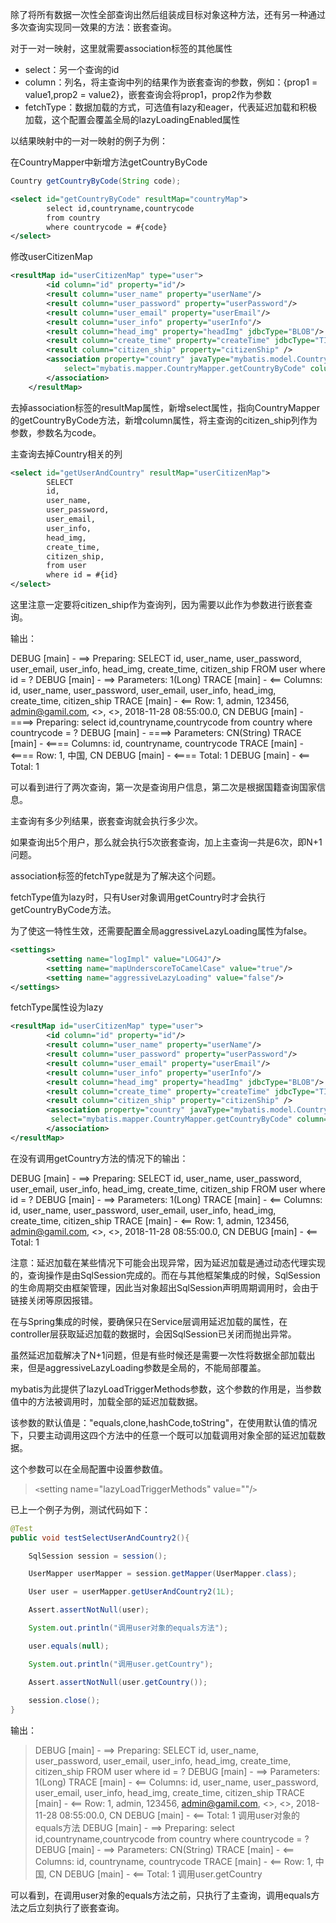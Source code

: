 除了将所有数据一次性全部查询出然后组装成目标对象这种方法，还有另一种通过多次查询实现同一效果的方法：嵌套查询。

对于一对一映射，这里就需要association标签的其他属性

- select：另一个查询的id
- column：列名，将主查询中列的结果作为嵌套查询的参数，例如：{prop1 = value1,prop2 = value2}，嵌套查询会将prop1，prop2作为参数
- fetchType：数据加载的方式，可选值有lazy和eager，代表延迟加载和积极加载，这个配置会覆盖全局的lazyLoadingEnabled属性

以结果映射中的一对一映射的例子为例：

在CountryMapper中新增方法getCountryByCode

```java
Country getCountryByCode(String code);
```

```xml
<select id="getCountryByCode" resultMap="countryMap">
        select id,countryname,countrycode
        from country
        where countrycode = #{code}
</select>
```

修改userCitizenMap

```xml
<resultMap id="userCitizenMap" type="user">
        <id column="id" property="id"/>
        <result column="user_name" property="userName"/>
        <result column="user_password" property="userPassword"/>
        <result column="user_email" property="userEmail"/>
        <result column="user_info" property="userInfo"/>
        <result column="head_img" property="headImg" jdbcType="BLOB"/>
        <result column="create_time" property="createTime" jdbcType="TIMESTAMP"/>
        <result column="citizen_ship" property="citizenShip" />
        <association property="country" javaType="mybatis.model.Country"
            select="mybatis.mapper.CountryMapper.getCountryByCode" column="{code=citizen_ship}">
        </association>
    </resultMap>
```

去掉association标签的resultMap属性，新增select属性，指向CountryMapper的getCountryByCode方法，新增column属性，将主查询的citizen_ship列作为参数，参数名为code。

主查询去掉Country相关的列

```xml
<select id="getUserAndCountry" resultMap="userCitizenMap">
        SELECT
        id,
        user_name,
        user_password,
        user_email,
        user_info,
        head_img,
        create_time,
    	citizen_ship,
        from user
        where id = #{id}
</select>
```

这里注意一定要将citizen_ship作为查询列，因为需要以此作为参数进行嵌套查询。

输出：

DEBUG [main] - ==>  Preparing: SELECT id, user_name, user_password, user_email, user_info, head_img, create_time, citizen_ship FROM user where id = ? 
DEBUG [main] - ==> Parameters: 1(Long)
TRACE [main] - <==    Columns: id, user_name, user_password, user_email, user_info, head_img, create_time, citizen_ship
TRACE [main] - <==        Row: 1, admin, 123456, admin@gamil.com, <<BLOB>>, <<BLOB>>, 2018-11-28 08:55:00.0, CN
DEBUG [main] - ====>  Preparing: select id,countryname,countrycode from country where countrycode = ? 
DEBUG [main] - ====> Parameters: CN(String)
TRACE [main] - <====    Columns: id, countryname, countrycode
TRACE [main] - <====        Row: 1, 中国, CN
DEBUG [main] - <====      Total: 1
DEBUG [main] - <==      Total: 1

可以看到进行了两次查询，第一次是查询用户信息，第二次是根据国籍查询国家信息。

主查询有多少列结果，嵌套查询就会执行多少次。

如果查询出5个用户，那么就会执行5次嵌套查询，加上主查询一共是6次，即N+1问题。

association标签的fetchType就是为了解决这个问题。

fetchType值为lazy时，只有User对象调用getCountry时才会执行getCountryByCode方法。

为了使这一特性生效，还需要配置全局aggressiveLazyLoading属性为false。

```xml
<settings>
        <setting name="logImpl" value="LOG4J"/>
        <setting name="mapUnderscoreToCamelCase" value="true"/>
        <setting name="aggressiveLazyLoading" value="false"/>
</settings>
```

fetchType属性设为lazy

```xml
<resultMap id="userCitizenMap" type="user">
        <id column="id" property="id"/>
        <result column="user_name" property="userName"/>
        <result column="user_password" property="userPassword"/>
        <result column="user_email" property="userEmail"/>
        <result column="user_info" property="userInfo"/>
        <result column="head_img" property="headImg" jdbcType="BLOB"/>
        <result column="create_time" property="createTime" jdbcType="TIMESTAMP"/>
        <result column="citizen_ship" property="citizenShip" />
        <association property="country" javaType="mybatis.model.Country" fetchType="lazy"
         select="mybatis.mapper.CountryMapper.getCountryByCode" column="{code=citizen_ship}">
        </association>
</resultMap>
```



在没有调用getCountry方法的情况下的输出：

DEBUG [main] - ==>  Preparing: SELECT id, user_name, user_password, user_email, user_info, head_img, create_time, citizen_ship FROM user where id = ? 
DEBUG [main] - ==> Parameters: 1(Long)
TRACE [main] - <==    Columns: id, user_name, user_password, user_email, user_info, head_img, create_time, citizen_ship
TRACE [main] - <==        Row: 1, admin, 123456, admin@gamil.com, <<BLOB>>, <<BLOB>>, 2018-11-28 08:55:00.0, CN
DEBUG [main] - <==      Total: 1

注意：延迟加载在某些情况下可能会出现异常，因为延迟加载是通过动态代理实现的，查询操作是由SqlSession完成的。而在与其他框架集成的时候，SqlSession的生命周期交由框架管理，因此当对象超出SqlSession声明周期调用时，会由于链接关闭等原因报错。

在与Spring集成的时候，要确保只在Service层调用延迟加载的属性，在controller层获取延迟加载的数据时，会因SqlSession已关闭而抛出异常。

虽然延迟加载解决了N+1问题，但是有些时候还是需要一次性将数据全部加载出来，但是aggressiveLazyLoading参数是全局的，不能局部覆盖。

mybatis为此提供了lazyLoadTriggerMethods参数，这个参数的作用是，当参数值中的方法被调用时，加载全部的延迟加载数据。

该参数的默认值是："equals,clone,hashCode,toString"，在使用默认值的情况下，只要主动调用这四个方法中的任意一个既可以加载调用对象全部的延迟加载数据。

这个参数可以在全局配置中设置参数值。

> ``<``setting name="lazyLoadTriggerMethods" value=""/``>``

已上一个例子为例，测试代码如下：

```java
@Test
public void testSelectUserAndCountry2(){

    SqlSession session = session();

    UserMapper userMapper = session.getMapper(UserMapper.class);

    User user = userMapper.getUserAndCountry2(1L);

    Assert.assertNotNull(user);

    System.out.println("调用user对象的equals方法");

    user.equals(null);

    System.out.println("调用user.getCountry");

    Assert.assertNotNull(user.getCountry());
    
    session.close();
}
```

输出：

> DEBUG [main] - ==>  Preparing: SELECT id, user_name, user_password, user_email, user_info, head_img, create_time, citizen_ship FROM user where id = ? 
> DEBUG [main] - ==> Parameters: 1(Long)
> TRACE [main] - <==    Columns: id, user_name, user_password, user_email, user_info, head_img, create_time, citizen_ship
> TRACE [main] - <==        Row: 1, admin, 123456, admin@gamil.com, <<BLOB>>, <<BLOB>>, 2018-11-28 08:55:00.0, CN
> DEBUG [main] - <==      Total: 1
> 调用user对象的equals方法
> DEBUG [main] - ==>  Preparing: select id,countryname,countrycode from country where countrycode = ? 
> DEBUG [main] - ==> Parameters: CN(String)
> TRACE [main] - <==    Columns: id, countryname, countrycode
> TRACE [main] - <==        Row: 1, 中国, CN
> DEBUG [main] - <==      Total: 1
> 调用user.getCountry

可以看到，在调用user对象的equals方法之前，只执行了主查询，调用equals方法之后立刻执行了嵌套查询。